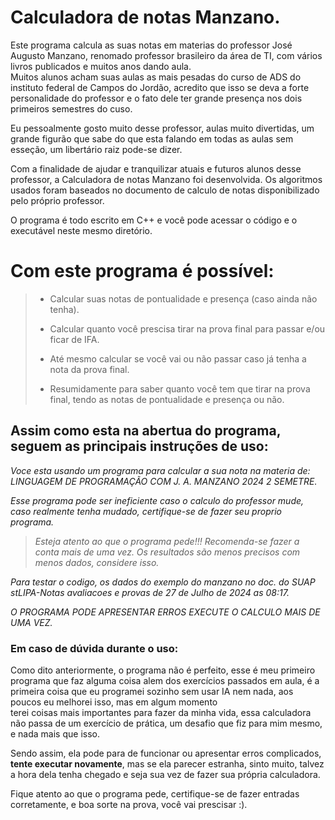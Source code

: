 # **Calculadora de notas Manzano.**

<p>Este programa calcula as suas notas em materias do professor José Augusto Manzano, renomado professor brasileiro da área de TI, com vários livros publicados e muitos anos dando aula.<br>
Muitos alunos acham suas aulas as mais pesadas do curso de ADS do instituto federal de Campos do Jordão, acredito que isso se deva a forte personalidade do professor e o fato dele ter grande presença nos dois primeiros semestres do cuso.</p>

<p>Eu pessoalmente gosto muito desse professor, aulas muito divertidas, um grande figurão que sabe do que esta falando em todas as aulas sem esseção, um libertário raiz pode-se dizer.</p>

<p>Com a finalidade de ajudar e tranquilizar atuais e futuros alunos desse professor, a Calculadora de notas Manzano foi desenvolvida. Os algoritmos usados foram baseados no documento de calculo de notas disponibilizado pelo próprio professor.</p>

<p>O programa é todo escrito em C++ e você pode acessar o código e o executável neste mesmo diretório.</p>

# Com este programa é possível:
 
 > + Calcular suas notas de pontualidade e presença (caso ainda não tenha).
 > + Calcular quanto você prescisa tirar na prova final para passar e/ou ficar de IFA.
 > + Até mesmo calcular se você vai ou não passar caso já tenha a nota da prova final.
 >
 > + Resumidamente para saber quanto você tem que tirar na prova final, tendo as notas de pontualidade e presença ou não.

## Assim como esta na abertua do programa, seguem as principais instruções de uso:

  *Voce esta usando um programa para calcular a sua nota na materia de: LINGUAGEM DE PROGRAMAÇÃO COM J. A. MANZANO 2024 2  SEMETRE.*

  *Esse programa pode ser ineficiente caso o calculo do professor mude, caso realmente tenha mudado, certifique-se de fazer seu proprio programa.*

  > *Esteja atento ao que o programa pede!!!*
  > *Recomenda-se fazer a conta mais de uma vez.*
  > *Os resultados são menos precisos com menos dados, considere isso.*
    
  *Para testar o codigo, os dados do exemplo do manzano no doc. do SUAP stLIPA-Notas avaliacoes e provas de 27 de Julho de 2024 as 08:17.*

  *O PROGRAMA PODE APRESENTAR ERROS EXECUTE O CALCULO MAIS DE UMA VEZ.*

### Em caso de dúvida durante o uso:

Como dito anteriormente, o programa não é perfeito, esse é meu primeiro programa que faz alguma coisa alem dos exercícios passados em aula, é a primeira coisa que eu programei sozinho sem usar IA nem nada, aos poucos eu melhorei isso, mas em algum momento <br>
terei coisas mais importantes para fazer da minha vida, essa calculadora não passa de um exercício de prática, um desafio que fiz para mim mesmo, e nada mais que isso.

Sendo assim, ela pode para de funcionar ou apresentar erros complicados, **tente executar novamente**, mas se ela parecer estranha, sinto muito, talvez a hora dela tenha chegado e seja sua vez de fazer sua própria calculadora. 

Fique atento ao que o programa pede, certifique-se de fazer entradas corretamente, e boa sorte na prova, você vai prescisar :).
